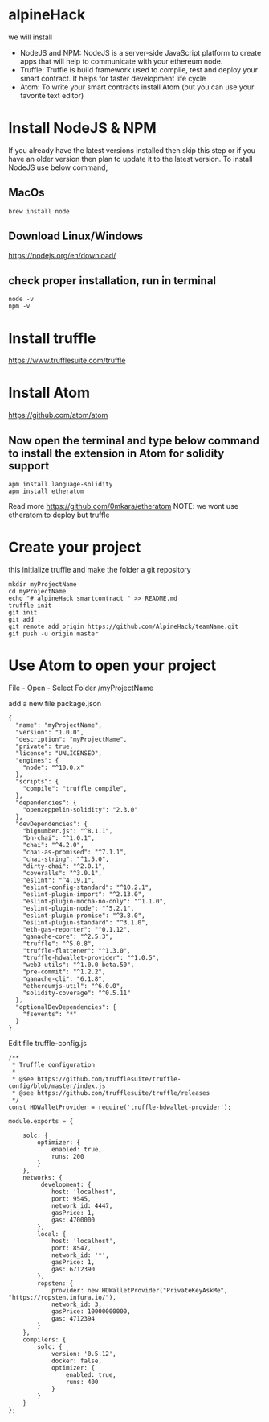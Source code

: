 # alpineHack

we will install
* NodeJS and NPM: NodeJS is a server-side JavaScript platform to create apps that will help to communicate with your ethereum node.
* Truffle: Truffle is build framework used to compile, test and deploy your smart contract. It helps for faster development life cycle
* Atom: To write your smart contracts install Atom (but you can use your favorite text editor)

# Install NodeJS & NPM
If you already have the latest versions installed then skip this step or if you have an older version then plan to update it to the latest version.
To install NodeJS use below command,
## MacOs
```
brew install node
```
## Download Linux/Windows
https://nodejs.org/en/download/
## check proper installation, run in terminal
```
node -v
npm -v
```
# Install truffle
https://www.trufflesuite.com/truffle

# Install Atom
https://github.com/atom/atom

## Now open the terminal and type below command to install the extension in Atom for solidity support
```
apm install language-solidity
apm install etheratom
```
Read more https://github.com/0mkara/etheratom  NOTE: we wont use etheratom to deploy but truffle

# Create your project
this initialize truffle and make the folder a git repository
```
mkdir myProjectName
cd myProjectName
echo "# alpineHack smartcontract " >> README.md
truffle init
git init
git add .
git remote add origin https://github.com/AlpineHack/teamName.git
git push -u origin master
```
# Use Atom to open your project
File - Open - Select Folder /myProjectName

add a new file package.json
```
{
  "name": "myProjectName",
  "version": "1.0.0",
  "description": "myProjectName",
  "private": true,
  "license": "UNLICENSED",
  "engines": {
    "node": "^10.0.x"
  },
  "scripts": {
    "compile": "truffle compile",
  },
  "dependencies": {
    "openzeppelin-solidity": "2.3.0"
  },
  "devDependencies": {
    "bignumber.js": "^8.1.1",
    "bn-chai": "^1.0.1",
    "chai": "^4.2.0",
    "chai-as-promised": "^7.1.1",
    "chai-string": "^1.5.0",
    "dirty-chai": "^2.0.1",
    "coveralls": "^3.0.1",
    "eslint": "^4.19.1",
    "eslint-config-standard": "^10.2.1",
    "eslint-plugin-import": "^2.13.0",
    "eslint-plugin-mocha-no-only": "^1.1.0",
    "eslint-plugin-node": "^5.2.1",
    "eslint-plugin-promise": "^3.8.0",
    "eslint-plugin-standard": "^3.1.0",
    "eth-gas-reporter": "^0.1.12",
    "ganache-core": "^2.5.3",
    "truffle": "^5.0.8",
    "truffle-flattener": "^1.3.0",
    "truffle-hdwallet-provider": "^1.0.5",
    "web3-utils": "^1.0.0-beta.50",
    "pre-commit": "^1.2.2",
    "ganache-cli": "6.1.8",
    "ethereumjs-util": "^6.0.0",
    "solidity-coverage": "^0.5.11"
  },
  "optionalDevDependencies": {
    "fsevents": "*"
  }
}
```

Edit file truffle-config.js

```
/**
 * Truffle configuration
 *
 * @see https://github.com/trufflesuite/truffle-config/blob/master/index.js
 * @see https://github.com/trufflesuite/truffle/releases
 */
const HDWalletProvider = require('truffle-hdwallet-provider');

module.exports = {

    solc: {
        optimizer: {
            enabled: true,
            runs: 200
        }
    },
    networks: {
        _development: {
            host: 'localhost',
            port: 9545,
            network_id: 4447,
            gasPrice: 1,
            gas: 4700000
        },
        local: {
            host: 'localhost',
            port: 8547,
            network_id: '*',
            gasPrice: 1,
            gas: 6712390
        },
        ropsten: {
            provider: new HDWalletProvider("PrivateKeyAskMe", "https://ropsten.infura.io/"),
            network_id: 3,
            gasPrice: 10000000000,
            gas: 4712394
        }
    },
    compilers: {
        solc: {
            version: '0.5.12',
            docker: false,
            optimizer: {
                enabled: true,
                runs: 400
            }
        }
    }
};
```
